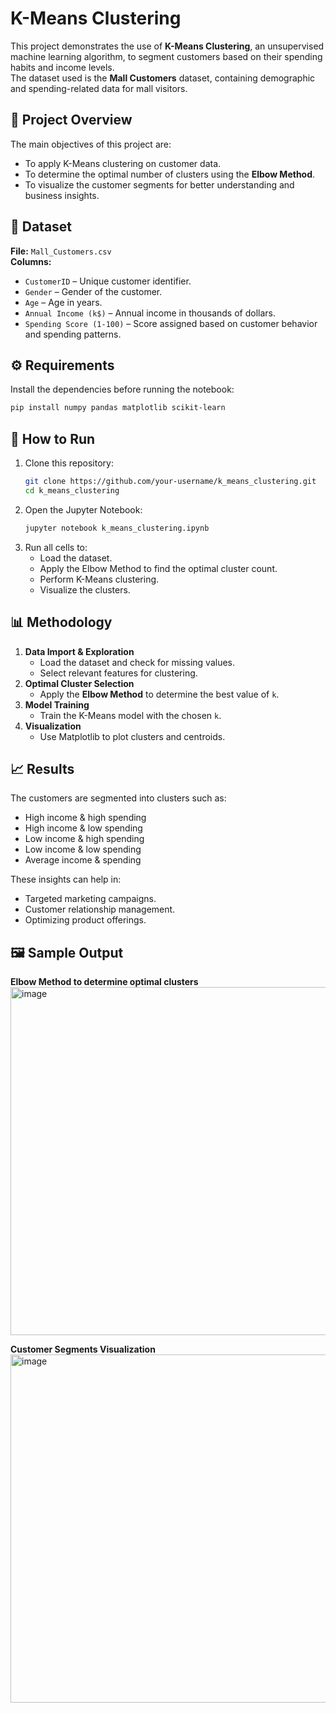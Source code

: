 # K-Means Clustering

This project demonstrates the use of **K-Means Clustering**, an unsupervised machine learning algorithm, to segment customers based on their spending habits and income levels.  
The dataset used is the **Mall Customers** dataset, containing demographic and spending-related data for mall visitors.

## 📌 Project Overview

The main objectives of this project are:
- To apply K-Means clustering on customer data.
- To determine the optimal number of clusters using the **Elbow Method**.
- To visualize the customer segments for better understanding and business insights.

## 📂 Dataset

**File:** `Mall_Customers.csv`  
**Columns:**
- `CustomerID` – Unique customer identifier.
- `Gender` – Gender of the customer.
- `Age` – Age in years.
- `Annual Income (k$)` – Annual income in thousands of dollars.
- `Spending Score (1-100)` – Score assigned based on customer behavior and spending patterns.

## ⚙️ Requirements

Install the dependencies before running the notebook:

```bash
pip install numpy pandas matplotlib scikit-learn
```

## 🚀 How to Run

1. Clone this repository:
   ```bash
   git clone https://github.com/your-username/k_means_clustering.git
   cd k_means_clustering
   ```
2. Open the Jupyter Notebook:
   ```bash
   jupyter notebook k_means_clustering.ipynb
   ```
3. Run all cells to:
   - Load the dataset.
   - Apply the Elbow Method to find the optimal cluster count.
   - Perform K-Means clustering.
   - Visualize the clusters.

## 📊 Methodology

1. **Data Import & Exploration**
   - Load the dataset and check for missing values.
   - Select relevant features for clustering.
2. **Optimal Cluster Selection**
   - Apply the **Elbow Method** to determine the best value of `k`.
3. **Model Training**
   - Train the K-Means model with the chosen `k`.
4. **Visualization**
   - Use Matplotlib to plot clusters and centroids.

## 📈 Results

The customers are segmented into clusters such as:
- High income & high spending
- High income & low spending
- Low income & high spending
- Low income & low spending
- Average income & spending

These insights can help in:
- Targeted marketing campaigns.
- Customer relationship management.
- Optimizing product offerings.

## 🖼 Sample Output

**Elbow Method to determine optimal clusters**  
<img width="750" height="557" alt="image" src="https://github.com/user-attachments/assets/54ba1638-ecf2-465b-880d-4f3716f0f563" />


**Customer Segments Visualization**  
<img width="722" height="557" alt="image" src="https://github.com/user-attachments/assets/003f9dd0-376b-4128-9731-70ce20a820f8" />


